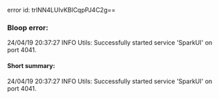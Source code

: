 error id: trlNN4LUIvKBlCqpPJ4C2g==
### Bloop error:

24/04/19 20:37:27 INFO Utils: Successfully started service 'SparkUI' on port 4041.
#### Short summary: 

24/04/19 20:37:27 INFO Utils: Successfully started service 'SparkUI' on port 4041.